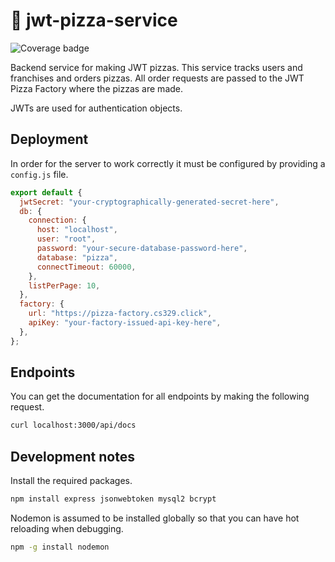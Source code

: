 # 🍕 jwt-pizza-service

![Coverage badge](https://badge.cs329.click/badge/thelastbrittain/jwtpizzaservicecoverage)

Backend service for making JWT pizzas. This service tracks users and franchises and orders pizzas. All order requests are passed to the JWT Pizza Factory where the pizzas are made.

JWTs are used for authentication objects.

## Deployment

In order for the server to work correctly it must be configured by providing a `config.js` file.

```js
export default {
  jwtSecret: "your-cryptographically-generated-secret-here",
  db: {
    connection: {
      host: "localhost",
      user: "root",
      password: "your-secure-database-password-here",
      database: "pizza",
      connectTimeout: 60000,
    },
    listPerPage: 10,
  },
  factory: {
    url: "https://pizza-factory.cs329.click",
    apiKey: "your-factory-issued-api-key-here",
  },
};
```

## Endpoints

You can get the documentation for all endpoints by making the following request.

```sh
curl localhost:3000/api/docs
```

## Development notes

Install the required packages.

```sh
npm install express jsonwebtoken mysql2 bcrypt
```

Nodemon is assumed to be installed globally so that you can have hot reloading when debugging.

```sh
npm -g install nodemon
```

